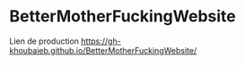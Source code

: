 

<h1>BetterMotherFuckingWebsite</h1>


Lien de production
https://gh-khoubaieb.github.io/BetterMotherFuckingWebsite/

